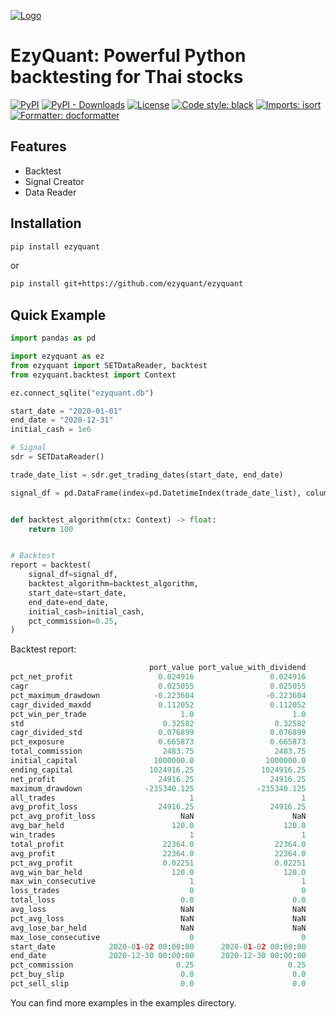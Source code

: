 [![Logo](https://pydoc.ezyquant.com/_static/logo-text-right.svg)](https://pydoc.ezyquant.com/)

# EzyQuant: Powerful Python backtesting for Thai stocks

[![PyPI](https://img.shields.io/pypi/v/ezyquant?label=PyPI)](https://pypi.org/project/ezyquant/)
[![PyPI - Downloads](https://img.shields.io/pypi/dm/ezyquant?label=PyPI%20Downloads)](https://pepy.tech/project/ezyquant)
[![License](https://img.shields.io/pypi/l/ezyquant.svg)](https://github.com/ezyquant/ezyquant/blob/main/LICENSE.txt)
[![Code style: black](https://img.shields.io/badge/code%20style-black-000000.svg)](https://github.com/psf/black)
[![Imports: isort](https://img.shields.io/badge/%20imports-isort-%231674b1?style=flat&labelColor=ef8336)](https://pycqa.github.io/isort/)
[![Formatter: docformatter](https://img.shields.io/badge/%20formatter-docformatter-fedcba.svg)](https://github.com/PyCQA/docformatter)

## Features

- Backtest
- Signal Creator
- Data Reader

## Installation

```bash
pip install ezyquant
```

or

```bash
pip install git+https://github.com/ezyquant/ezyquant
```

## Quick Example

```python
import pandas as pd

import ezyquant as ez
from ezyquant import SETDataReader, backtest
from ezyquant.backtest import Context

ez.connect_sqlite("ezyquant.db")

start_date = "2020-01-01"
end_date = "2020-12-31"
initial_cash = 1e6

# Signal
sdr = SETDataReader()

trade_date_list = sdr.get_trading_dates(start_date, end_date)

signal_df = pd.DataFrame(index=pd.DatetimeIndex(trade_date_list), columns=["AOT"])


def backtest_algorithm(ctx: Context) -> float:
    return 100


# Backtest
report = backtest(
    signal_df=signal_df,
    backtest_algorithm=backtest_algorithm,
    start_date=start_date,
    end_date=end_date,
    initial_cash=initial_cash,
    pct_commission=0.25,
)
```

Backtest report:

```python
                               port_value port_value_with_dividend
pct_net_profit                   0.024916                 0.024916
cagr                             0.025055                 0.025055
pct_maximum_drawdown            -0.223604                -0.223604
cagr_divided_maxdd               0.112052                 0.112052
pct_win_per_trade                     1.0                      1.0
std                               0.32582                  0.32582
cagr_divided_std                 0.076899                 0.076899
pct_exposure                     0.665873                 0.665873
total_commission                  2483.75                  2483.75
initial_capital                 1000000.0                1000000.0
ending_capital                 1024916.25               1024916.25
net_profit                       24916.25                 24916.25
maximum_drawdown              -235340.125              -235340.125
all_trades                              1                        1
avg_profit_loss                  24916.25                 24916.25
pct_avg_profit_loss                   NaN                      NaN
avg_bar_held                        120.0                    120.0
win_trades                              1                        1
total_profit                      22364.0                  22364.0
avg_profit                        22364.0                  22364.0
pct_avg_profit                    0.02251                  0.02251
avg_win_bar_held                    120.0                    120.0
max_win_consecutive                     1                        1
loss_trades                             0                        0
total_loss                            0.0                      0.0
avg_loss                              NaN                      NaN
pct_avg_loss                          NaN                      NaN
avg_lose_bar_held                     NaN                      NaN
max_lose_consecutive                    0                        0
start_date            2020-01-02 00:00:00      2020-01-02 00:00:00
end_date              2020-12-30 00:00:00      2020-12-30 00:00:00
pct_commission                       0.25                     0.25
pct_buy_slip                          0.0                      0.0
pct_sell_slip                         0.0                      0.0
```

You can find more examples in the examples directory.

